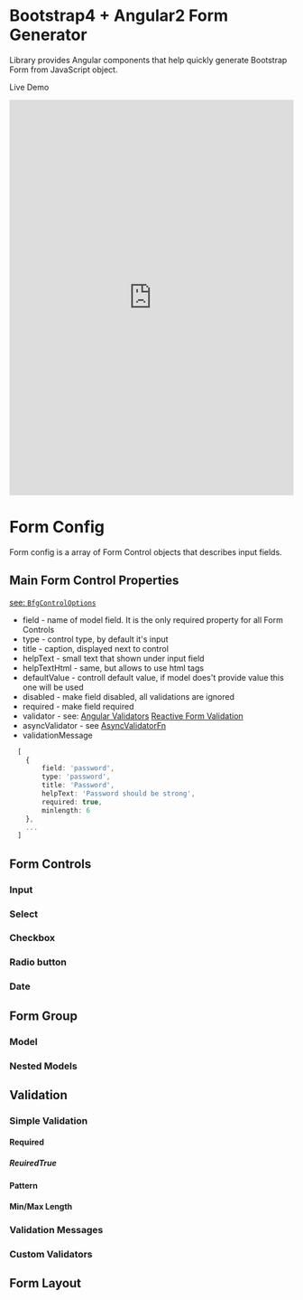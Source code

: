 # Bootstrap4 + Angular2 Form Generator

Library provides Angular components that help quickly generate Bootstrap Form from JavaScript object. 

Live Demo
<iframe style="width: 100%; height: 700px" src="http://embed.plnkr.co/oFBOR6C1ylYquLA8oA4G/" frameborder="0" allowfullscren="allowfullscren"></iframe>


# Form Config

Form config is a array of Form Control objects that describes input fields.

## Main Form Control Properties

[see: `BfgControlOptions`](https://github.com/Venzhyk/ng-bootstrap-form-generator/blob/master/src/bfg.options.ts)

* field - name of model field. It is the only required property for all Form Controls
* type - control type, by default it's input 
* title - caption, displayed next to control
* helpText - small text that shown under input field
* helpTextHtml - same, but allows to use html tags
* defaultValue - controll default value, if model does't provide value this one will be used
* disabled - make field disabled, all validations are ignored
* required - make field required
* validator - see: [Angular Validators](https://angular.io/docs/ts/latest/api/forms/index/Validators-class.html) [Reactive Form Validation](https://angular.io/docs/ts/latest/cookbook/form-validation.html#!#reactive)
* asyncValidator - see [AsyncValidatorFn](https://angular.io/docs/ts/latest/api/forms/index/AsyncValidatorFn-interface.html)
* validationMessage

```typescript
  [
    {
        field: 'password',
        type: 'password',
        title: 'Password',
        helpText: 'Password should be strong',
        required: true,
        minlength: 6
    },
    ...
  ]

```


## Form Controls

### Input

### Select

### Checkbox

### Radio button

### Date


## Form Group

### Model

### Nested Models


## Validation

### Simple Validation

#### Required

##### ReuiredTrue

#### Pattern

#### Min/Max Length

### Validation Messages

### Custom Validators


## Form Layout
